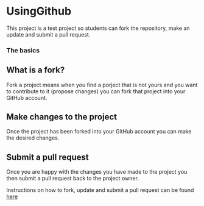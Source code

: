 # UsingGithub
This project is a test project so students can fork the repository, make an update and submit a pull request.

### The basics

## What is a fork?

Fork a project means when you find a porject that is not yours and you want to contribute to it (propose changes) you can fork that project into your GitHub account.

## Make changes to the project

Once the project has been forked into your GitHub account you can make the desired changes.

## Submit a pull request

Once you are happy with the changes you have made to the project you then submit a pull request back to the project owner.




Instructions on how to fork, update and submit a pull request can be found [here](https://docs.github.com/en/github/getting-started-with-github/fork-a-repo)
